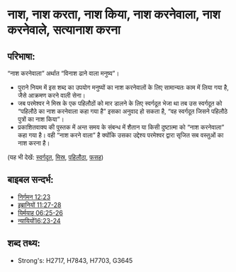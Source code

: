 # नाश, नाश करता, नाश किया, नाश करनेवाला, नाश करनेवाले, सत्यानाश करना #

## परिभाषा: ##

“नाश करनेवाला” अर्थात “विनाश ढाने वाला मनुष्य”।

* पुराने नियम में इस शब्द का उपयोग मनुष्यों का नाश करनेवालों के लिए सामान्यतः काम में लिया गया है, जैसे आक्रमण करने वाली सेना।
* जब परमेश्वर ने मिस्र के एक पहिलौठों को मार डालने के लिए स्वर्गदूत भेजा था तब उस स्वर्गदूत को “पहिलौठे का नाश करनेवाला कहा गया है” इसका अनुवाद हो सकता है, “वह स्वर्गदूत जिसने पहिलौठे पुत्रों का नाश किया”।
* प्रकाशितवाक्य की पुस्तक में अन्त समय के संबन्ध में शैतान या किसी दुष्टात्मा को “नाश करनेवाला” कहा गया है। वही “नाश करने वाला” है क्योंकि उसका उद्देश्य परमेश्वर द्वारा सृजित सब वस्तुओं का नाश करना है।

(यह भी देखें: [स्वर्गदूत](../kt/angel.md), [मिस्र](../names/egypt.md), [पहिलौठा](../other/firstborn.md), [फसह](../kt/passover.md))

## बाइबल सन्दर्भ: ##

* [निर्गमन 12:23](rc://en/tn/help/exo/12/23)
* [इब्रानियों 11:27-28](rc://en/tn/help/heb/11/27)
* [यिर्मयाह 06:25-26](rc://en/tn/help/jer/06/25)
* [न्यायियों16:23-24](rc://en/tn/help/jdg/16/23)

## शब्द तथ्य: ##

* Strong's: H2717, H7843, H7703, G3645
